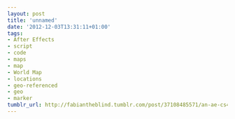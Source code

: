 ```yaml
---
layout: post
title: 'unnamed'
date: '2012-12-03T13:31:11+01:00'
tags:
- After Effects
- script
- code
- maps
- map
- World Map
- locations
- geo-referenced
- geo
- marker
tumblr_url: http://fabiantheblind.tumblr.com/post/37108485571/an-ae-cs4-script-for-creating-2d-and-3d-geo
---
```


